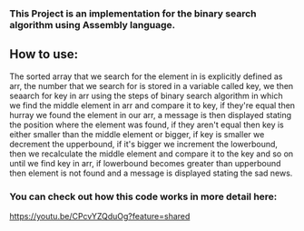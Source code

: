 ### This Project is an implementation for the binary search algorithm using Assembly language.


## How to use:
The sorted array that we search for the element in is explicitly defined as arr, the number that we search for is stored in a variable called key, 
we then seaarch for key in arr using the steps of binary search algorithm in which we find the middle element in arr and compare it to key, if they're 
equal then hurray we found the element in our arr, a message is then displayed stating the position where the element was found, if they aren't equal then
key is either smaller than the middle element or bigger, if key is smaller we decrement the upperbound, if it's bigger we increment the lowerbound, then we recalculate
the middle element and compare it to the key and so on until we find key in arr, if lowerbound becomes greater than upperbound then element is not found and a message 
is displayed stating the sad news.


### You can check out how this code works in more detail here:
https://youtu.be/CPcvYZQduOg?feature=shared
